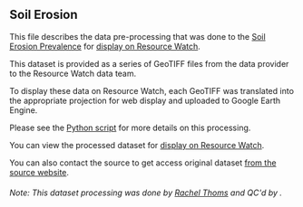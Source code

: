 ## Soil Erosion
This file describes the data pre-processing that was done to the [Soil Erosion Prevalence](http://landscapeportal.org/blog/30/) for [display on Resource Watch](https://resourcewatch.org/data/explore/719c3024-9f06-47c8-b646-9c2f26dd9737).

This dataset is provided as a series of GeoTIFF files from the data provider to the Resource Watch data team.

To display these data on Resource Watch, each GeoTIFF was translated into the appropriate projection for web display and uploaded to Google Earth Engine.

Please see the [Python script](https://github.com/resource-watch/data-pre-processing/blob/master/wat_070_rw0_soil_erosion/wat_070_rw0_soil_erosion_processing.py) for more details on this processing.

You can view the processed dataset for [display on Resource Watch](https://resourcewatch.org/data/explore/719c3024-9f06-47c8-b646-9c2f26dd9737).

You can also contact the source to get access original dataset [from the source website](http://landscapeportal.org/blog/30/).

###### Note: This dataset processing was done by [Rachel Thoms](https://www.wri.org/profile/rachel-thoms) and QC'd by [](https://www.wri.org/profile/).
